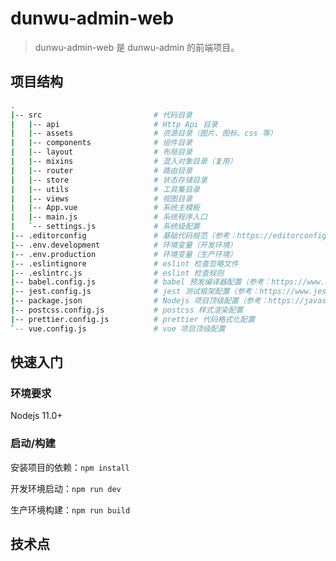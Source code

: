 # dunwu-admin-web

> dunwu-admin-web 是 dunwu-admin 的前端项目。

## 项目结构

```bash
.
|-- src							# 代码目录
|   |-- api						# Http Api 目录
|   |-- assets					# 资源目录（图片、图标、css 等）
|   |-- components				# 组件目录
|   |-- layout					# 布局目录
|   |-- mixins					# 混入对象目录（复用）
|   |-- router					# 路由目录
|   |-- store					# 状态存储目录
|   |-- utils					# 工具集目录
|   |-- views					# 视图目录
|   |-- App.vue					# 系统主模板
|   |-- main.js					# 系统程序入口
|   `-- settings.js				# 系统级配置
|-- .editorconfig				# 基础代码规范（参考：https://editorconfig.org）
|-- .env.development			# 环境变量（开发环境）
|-- .env.production				# 环境变量（生产环境）
|-- .eslintignore				# eslint 检查忽略文件
|-- .eslintrc.js				# eslint 检查规则
|-- babel.config.js				# babel 预发编译器配置（参考：https://www.babeljs.cn）
|-- jest.config.js				# jest 测试框架配置（参考：https://www.jestjs.cn）
|-- package.json				# Nodejs 项目顶级配置（参考：https://javascript.ruanyifeng.com/nodejs/packagejson.html）
|-- postcss.config.js			# postcss 样式渲染配置
|-- prettier.config.js			# prettier 代码格式化配置
`-- vue.config.js				# vue 项目顶级配置
```

## 快速入门

### 环境要求

Nodejs 11.0+

### 启动/构建

安装项目的依赖：`npm install`

开发环境启动：`npm run dev`

生产环境构建：`npm run build`

## 技术点

